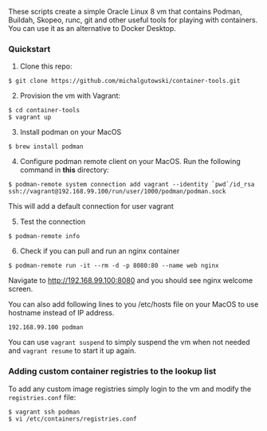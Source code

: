 These scripts create a simple Oracle Linux 8 vm that contains Podman, Buildah, Skopeo, runc, git and other useful tools for playing with containers.
You can use it as an alternative to Docker Desktop.

### Quickstart

1. Clone this repo:
```
$ git clone https://github.com/michalgutowski/container-tools.git
```

2. Provision the vm with Vagrant:
```
$ cd container-tools
$ vagrant up
```

3. Install podman on your MacOS
```
$ brew install podman
```

4. Configure podman remote client on your MacOS. Run the following command in **this** directory:
```
$ podman-remote system connection add vagrant --identity `pwd`/id_rsa ssh://vagrant@192.168.99.100/run/user/1000/podman/podman.sock
```
This will add a default connection for user vagrant

5. Test the connection
```
$ podman-remote info
```

6. Check if you can pull and run an nginx container
```
$ podman-remote run -it --rm -d -p 8080:80 --name web nginx
```
Navigate to http://192.168.99.100:8080 and you should see nginx welcome screen.

You can also add following lines to you /etc/hosts file on your MacOS to use hostname instead of IP address.
```
192.168.99.100 podman
```

You can use ```vagrant suspend``` to simply suspend the vm when not needed and ```vagrant resume``` to start it up again.


### Adding custom container registries to the lookup list
To add any custom image registries simply login to the vm and modify the `registries.conf` file:
```
$ vagrant ssh podman
$ vi /etc/containers/registries.conf
```
